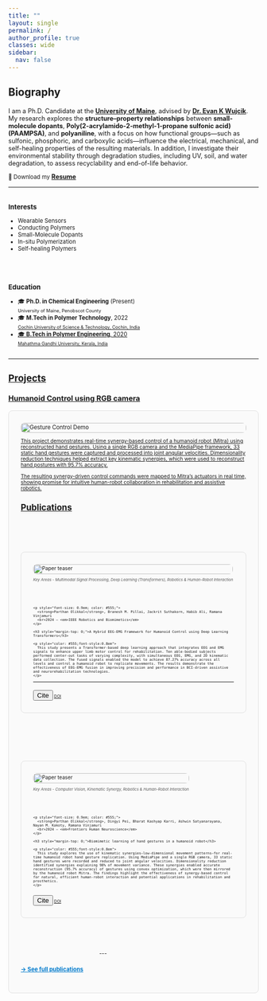 ```yaml
---
title: ""
layout: single
permalink: /
author_profile: true
classes: wide
sidebar:
  nav: false
---
```


<h2>Biography</h2>
<div style="font-size:0.9em;">
<p>
 
I am a Ph.D. Candidate at the <a href="https://umaine.edu/" target="_blank"><strong>University of Maine</strong></a>, advised by <a href="https://umaine.edu/chb/facultystaff/evan-k-wujcik/" target="_blank"><strong>Dr. Evan K Wujcik</strong></a>. My research explores the <strong>structure–property relationships</strong> between <strong>small-molecule dopants</strong>, <strong>Poly(2-acrylamido-2-methyl-1-propane sulfonic acid)(PAAMPSA)</strong>, and <strong>polyaniline</strong>, with a focus on how functional groups—such as sulfonic, phosphoric, and carboxylic acids—influence the electrical, mechanical, and self-healing properties of the resulting materials. In addition, I investigate their environmental stability through degradation studies, including UV, soil, and water degradation, to assess recyclability and end-of-life behavior.

</p>

<a style="font-size: 0.9em;">
  📄 Download my <strong><a href="/assets/docs/Arya Resume- 2025.pdf">Resume</a></strong>
</a>

<hr>

<div style="display: flex; flex-wrap: wrap; gap: 2rem; align-items: flex-start; justify-content: space-between; font-size:0.9em">

  <div style="flex: 1; min-width: 250px;">
    <h3>Interests</h3>
    <ul>
      <li>Wearable Sensors</li>
      <li>Conducting Polymers</li>
      <li>Small-Molecule Dopants</li>
      <li>In-situ Polymerization</li>
      <li>Self-healing Polymers</li>
    </ul>
  </div>

<div style="flex: 1; min-width: 250px;">
  <h3>Education</h3>
  <ul>
    <li>🎓 <strong>Ph.D. in Chemical Engineering</strong> (Present)<br>
        <span style="font-size: 0.8em;">
        University of Maine, Penobscot County
        </span></li>
    <li>🎓 <strong>M.Tech in Polymer Technology</strong>, 2022<br>
        <span style="font-size: 0.8em;">
        <a href="[https://psrt.cusat.ac.in/]/" target="_blank">Cochin University of Science & Technology, Cochin, India
        </span></li>
    <li>🎓 <strong>B.Tech in Polymer Engineering</strong>, 2020<br>
        <span style="font-size:0.8em;">
       Mahathma Gandhi University, Kerala, India
        </span></li>
  </ul>
</div>

</div>

---
<h2 id="projects">Projects</h2> 

<h3 id="projects">Humanoid Control using RGB camera</h3>  

<div style="display: flex; flex-wrap: wrap; gap: 2rem; align-items: flex-start; margin-bottom: 2rem;
            border: 1px solid #e0e0e0; border-radius: 8px; padding: 1.5rem; background: #fafafa; font-size: 0.9em;
            transition: transform 0.2s ease-in-out; box-shadow: 0 0 0 transparent;"
     onmouseover="this.style.transform='scale(1.015)'; this.style.boxShadow='0 8px 20px rgba(0,0,0,0.1)'"
     onmouseout="this.style.transform='scale(1)'; this.style.boxShadow='0 0 0 transparent'">


  <!-- LEFT: Video -->
  <div style="flex: 1 1 350px; min-width: 300px;">
    <img src="/assets/video/Mitra_Mirroring.gif" alt="Gesture Control Demo" style="width: 100%; border-radius: 8px;">
  </div>

  <!-- RIGHT: Text -->
  <div style="flex: 2 1 400px; min-width: 250px; font-size: 0.9em;">
    <p>
      This project demonstrates real-time synergy-based control of a humanoid robot (Mitra) using reconstructed hand gestures.
      Using a single RGB camera and the MediaPipe framework, 33 static hand gestures were captured and processed into joint angular velocities.
      Dimensionality reduction techniques helped extract key kinematic synergies, which were used to reconstruct hand postures with 95.7% accuracy.
    </p>
    <p>
      The resulting synergy-driven control commands were mapped to Mitra’s actuators in real time, showing promise for intuitive human-robot collaboration in rehabilitation and assistive robotics.
    </p>

  </div>

  
<h2 id="publications">Publications</h2>

<a href="/publication/olikkal2024robio" style="text-decoration: none; color: inherit;" target="_blank">
<div style="display: flex; flex-wrap: wrap; gap: 2rem; align-items: flex-start; margin-bottom: 2rem;
            border: 1px solid #e0e0e0; border-radius: 8px; padding: 1.5rem; background: #fafafa; font-size: 0.9em;
            transition: transform 0.2s ease-in-out; box-shadow: 0 0 0 transparent;"
     onmouseover="this.style.transform='scale(1.015)'; this.style.boxShadow='0 8px 20px rgba(0,0,0,0.1)'"
     onmouseout="this.style.transform='scale(1)'; this.style.boxShadow='0 0 0 transparent'">

  <!-- LEFT: Image -->
  <div style="flex: 1 1 300px; min-width: 250px;">
    <img src="/assets/images/EEG_EMG_Robot.png" alt="Paper teaser" style="width: 100%; border-radius: 8px;">
        <p style="color: #555; font-style:italic; font-size:0.75em">
    Key Areas - Multimodal Signal Processing, Deep Learning (Transformers), Robotics & Human-Robot Interaction
    </p>
  </div>

  <!-- RIGHT: Text -->
  <div style="flex: 2 1 400px; min-width: 250px; font-size:0.8em">

    <p style="font-size: 0.9em; color: #555;">
      <strong>Parthan Olikkal</strong>, Branesh M. Pillai, Jackrit Suthakorn, Habib Ali, Ramana Vinjamuri  
      <br>2024 – <em>IEEE Robotics and Biomimetics</em>
    </p>

    <h3 style="margin-top: 0;">A Hybrid EEG-EMG Framework for Humanoid Control using Deep Learning Transformers</h3>

    <p style="color: #555;font-style:0.8em">
      This study presents a Transformer-based deep learning approach that integrates EEG and EMG signals to enhance upper limb motor control for rehabilitation. Ten able-bodied subjects performed center-out tasks of varying complexity, with simultaneous EEG, EMG, and 2D kinematic data collection. The fused signals enabled the model to achieve 87.27% accuracy across all levels and control a humanoid robot to replicate movements. The results demonstrate the effectiveness of EEG-EMG fusion in improving precision and performance in BCI-driven assistive and neurorehabilitation technologies.
    </p>
---

<!-- Button Group -->
<div class="btn-links" style="margin-top: 1rem; font-size:1em;">
  <button onclick="openBibModal('/assets/bib/Olikkal_2024_ROBIO.bib', 'bibModal-robio2024')" 
          class="btn btn-outline-primary btn-page-header btn-sm">Cite</button>
  <a class="btn btn-outline-primary btn-page-header btn-sm" href="https://doi.org/10.1109/ROBIO64047.2024.10907308" target="_blank" rel="noopener">DOI</a>
</div>

<!-- Modal -->
<div id="bibModal-robio2024" style="display:none; position: fixed; z-index: 9999; left: 0; top: 0; width: 100%; height: 100%;
     background-color: rgba(0,0,0,0.5); text-align: center;">
  <div style="background: #fff; margin: 10% auto; padding: 20px; border-radius: 10px; width: 90%; max-width: 700px; position: relative;">
    <h3>BibTeX Citation</h3>
    <textarea id="bibtexText-robio2024" readonly style="width: 100%; height: 300px; padding: 10px; font-family: monospace;
              border: 1px solid #ccc; border-radius: 6px; color: black; background-color: white">Loading...</textarea>
    <div style="margin-top: 1rem;">
      <button onclick="copyBibTex('bibtexText-robio2024')" class="btn btn-sm" style="margin-right: 10px;">📋 Copy</button>
      <a href="/assets/bib/Olikkal_2024_ROBIO.bib" download class="btn btn-sm" style="margin-right: 10px;">⬇️ Download</a>
      <button onclick="document.getElementById('bibModal-robio2024').style.display='none'" class="btn btn-sm">❌ Close</button>
    </div>
  </div>
</div>

  </div>
</div>


<a href="/publication/olikkal2024robio" style="text-decoration: none; color: inherit;" target="_blank">
<div style="display: flex; flex-wrap: wrap; gap: 2rem; align-items: flex-start; margin-bottom: 2rem;
            border: 1px solid #e0e0e0; border-radius: 8px; padding: 1.5rem; background: #fafafa; font-size: 0.9em;
            transition: transform 0.2s ease-in-out; box-shadow: 0 0 0 transparent;"
     onmouseover="this.style.transform='scale(1.015)'; this.style.boxShadow='0 8px 20px rgba(0,0,0,0.1)'"
     onmouseout="this.style.transform='scale(1)'; this.style.boxShadow='0 0 0 transparent'">

  <!-- LEFT: Image -->
  <div style="flex: 1 1 300px; min-width: 250px;">
    <img src="/assets/images/Biomimetic_Robot.jpg" alt="Paper teaser" style="width: 100%; border-radius: 8px;">
    <p style="color: #555; font-style:italic; font-size:0.75em">
    Key Areas - Computer Vision, Kinematic Synergy, Robotics & Human-Robot Interaction
    </p>
  </div>

  <!-- RIGHT: Text -->
  <div style="flex: 2 1 400px; min-width: 250px; font-size:0.8em">

    <p style="font-size: 0.9em; color: #555;">
      <strong>Parthan Olikkal</strong>, Dingyi Pei, Bharat Kashyap Karri, Ashwin Satyanarayana, Nayan M. Kakoty, Ramana Vinjamuri  
      <br>2024 – <em>Frontiers Human Neuroscience</em>
    </p>

    <h3 style="margin-top: 0;">Biomimetic learning of hand gestures in a humanoid robot</h3>

    <p style="color: #555;font-style:0.8em">
      This study explores the use of kinematic synergies—low-dimensional movement patterns—for real-time humanoid robot hand gesture replication. Using MediaPipe and a single RGB camera, 33 static hand gestures were recorded and reduced to joint angular velocities. Dimensionality reduction identified synergies explaining 98% of movement variance. These synergies enabled accurate reconstruction (95.7% accuracy) of gestures using convex optimization, which were then mirrored by the humanoid robot Mitra. The findings highlight the effectiveness of synergy-based control for natural, efficient human-robot interaction and potential applications in rehabilitation and prosthetics.
    </p>

<!-- Button Group -->
<div class="btn-links" style="margin-top: 1rem; font-size:1em;">
  <button onclick="openBibModal('/assets/bib/Olikkal2024Biomimetic.bib', 'bibModal-biomimetic2024')" 
          class="btn btn-outline-primary btn-page-header btn-sm">Cite</button>
  <a class="btn btn-outline-primary btn-page-header btn-sm" href="https://doi.org/10.3389/fnhum.2024.1391531" target="_blank" rel="noopener">DOI</a>
</div>

<!-- Modal -->
<div id="bibModal-biomimetic2024" style="display:none; position: fixed; z-index: 9999; left: 0; top: 0; width: 100%; height: 100%;
     background-color: rgba(0,0,0,0.5); text-align: center;">
  <div style="background: #fff; margin: 10% auto; padding: 20px; border-radius: 10px; width: 90%; max-width: 700px; position: relative;">
    <h3>BibTeX Citation</h3>
    <textarea id="bibtexText-biomimetic2024" readonly style="width: 100%; height: 300px; padding: 10px; font-family: monospace;
              border: 1px solid #ccc; border-radius: 6px; color: black; background-color: white">Loading...</textarea>
    <div style="margin-top: 1rem;">
      <button onclick="copyBibTex('bibtexText-biomimetic2024')" class="btn btn-sm" style="margin-right: 10px;">📋 Copy</button>
      <a href="/assets/bib/Olikkal2024Biomimetic.bib" download class="btn btn-sm" style="margin-right: 10px;">⬇️ Download</a>
      <button onclick="document.getElementById('bibModal-biomimetic2024').style.display='none'" class="btn btn-sm">❌ Close</button>
    </div>
  </div>
</div>

  </div>
</div>


<div style="text-align: right; margin-top: 2rem; margin-bottom: 1rem;">
  <a href="/publication/" style="font-weight: bold; text-decoration: underline; font-size: 1em; color: #007acc;">
    → See full publications
  </a>
</div>
---


</div>

<script>
function openBibModal(bibURL, modalID) {
  const modal = document.getElementById(modalID);
  const textarea = modal.querySelector("textarea");

  fetch(bibURL)
    .then(response => response.text())
    .then(data => {
      textarea.value = data;
      modal.style.display = 'block';
    })
    .catch(() => {
      textarea.value = "Failed to load BibTeX.";
      modal.style.display = 'block';
    });
}

function copyBibTex(textareaID) {
  const text = document.getElementById(textareaID);
  text.select();
  document.execCommand("copy");
  alert("BibTeX copied to clipboard!");
}
</script>
